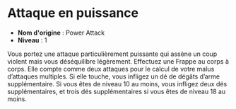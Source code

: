 # Attaque en puissance

 * **Nom d'origine** : Power Attack
 * **Niveau** : 1


<p>Vous portez une attaque particulièrement puissante qui assène un coup violent mais vous déséquilibre légèrement. Effectuez une Frappe au corps à corps. Elle compte comme deux attaques pour le calcul de votre malus d’attaques multiples. Si elle touche, vous infligez un dé de dégâts d’arme supplémentaire. Si vous êtes de niveau 10 au moins, vous infligez deux dés supplémentaires, et trois dés supplémentaires si vous êtes de niveau 18 au moins.</p>